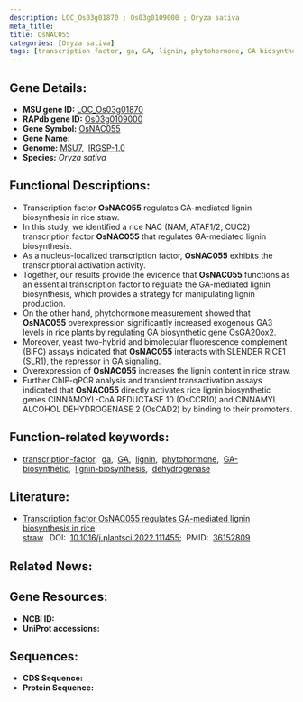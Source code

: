 ```yaml
---
description: LOC_Os03g01870 ; Os03g0109000 ; Oryza sativa
meta_title:
title: OsNAC055
categories: [Oryza sativa]
tags: [transcription factor, ga, GA, lignin, phytohormone, GA biosynthetic,  ga , lignin biosynthesis, dehydrogenase]
---
```


## Gene Details:
- **MSU gene ID:** [LOC_Os03g01870](http://rice.uga.edu/cgi-bin/ORF_infopage.cgi?orf=LOC_Os03g01870)  
- **RAPdb gene ID:** [Os03g0109000](https://rapdb.dna.affrc.go.jp/locus/?name=Os03g0109000)  
- **Gene Symbol:** <u>OsNAC055</u>
- **Gene Name:**
- **Genome:**  [MSU7](http://rice.uga.edu/),&nbsp;&nbsp;[IRGSP-1.0](https://rapdb.dna.affrc.go.jp/download/irgsp1.html)
- **Species:** *Oryza sativa*

## Functional Descriptions:
   - Transcription factor **OsNAC055** regulates GA-mediated lignin biosynthesis in rice straw.
   - In this study, we identified a rice NAC (NAM, ATAF1/2, CUC2) transcription factor **OsNAC055** that regulates GA-mediated lignin biosynthesis.
   - As a nucleus-localized transcription factor, **OsNAC055** exhibits the transcriptional activation activity.
   - Together, our results provide the evidence that **OsNAC055** functions as an essential transcription factor to regulate the GA-mediated lignin biosynthesis, which provides a strategy for manipulating lignin production.
   - On the other hand, phytohormone measurement showed that **OsNAC055** overexpression significantly increased exogenous GA3 levels in rice plants by regulating GA biosynthetic gene OsGA20ox2.
   - Moreover, yeast two-hybrid and bimolecular fluorescence complement (BiFC) assays indicated that **OsNAC055** interacts with SLENDER RICE1 (SLR1), the repressor in GA signaling.
   - Overexpression of **OsNAC055** increases the lignin content in rice straw.
   - Further ChIP-qPCR analysis and transient transactivation assays indicated that **OsNAC055** directly activates rice lignin biosynthetic genes CINNAMOYL-CoA REDUCTASE 10 (OsCCR10) and CINNAMYL ALCOHOL DEHYDROGENASE 2 (OsCAD2) by binding to their promoters.

## Function-related keywords:
   - [transcription-factor](/tags/transcription-factor/),&nbsp;&nbsp;[ga](/tags/ga/),&nbsp;&nbsp;[GA](/tags/GA/),&nbsp;&nbsp;[lignin](/tags/lignin/),&nbsp;&nbsp;[phytohormone](/tags/phytohormone/),&nbsp;&nbsp;[GA-biosynthetic](/tags/GA-biosynthetic/),&nbsp;&nbsp;[lignin-biosynthesis](/tags/lignin-biosynthesis/),&nbsp;&nbsp;[dehydrogenase](/tags/dehydrogenase/)

## Literature:
   - [Transcription factor OsNAC055 regulates GA-mediated lignin biosynthesis in rice straw](https://www.doi.org/10.1016/j.plantsci.2022.111455).&nbsp;&nbsp;DOI:&nbsp;&nbsp;[10.1016/j.plantsci.2022.111455](https://www.doi.org/10.1016/j.plantsci.2022.111455);&nbsp;&nbsp;PMID:&nbsp;&nbsp;[36152809](https://pubmed.ncbi.nlm.nih.gov/36152809/)

## Related News:

## Gene Resources:
- **NCBI ID:**  []()
- **UniProt accessions:** [](https://www.uniprot.org/uniprotkb//entry)

## Sequences:
- **CDS Sequence:**
- **Protein Sequence:**
